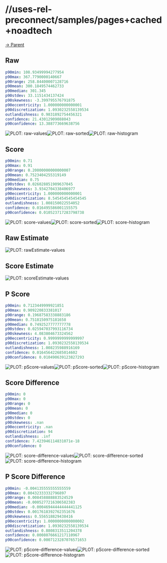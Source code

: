 
# //uses-rel-preconnect/samples/pages+cached+noadtech

[→ Parent](../..)


## Raw


```yaml
p90min: 108.93499994277954
p90max: 367.7790000140667
p90range: 258.84400007128716
p90mean: 300.1849574462733
p90median: 301.345
p90stdev: 33.1151434137424
p90skewness: -3.399795576791875
p90eccentricity: 1.000000000000001
p90discretization: 1.0930232558139534
outlandishness: 0.9831892754456321
confidence: 21.43012909088043
p90confidence: 13.388773669638756

```

![PLOT: raw-values](./raw/values.svg)![PLOT: raw-sorted](./raw/sorted.svg)![PLOT: raw-histogram](./raw/histogram.svg)
## Score


```yaml
p90min: 0.71
p90max: 0.91
p90range: 0.20000000000000007
p90mean: 0.7523404255319149
p90median: 0.75
p90stdev: 0.026028851909637045
p90skewness: 3.9342704338406977
p90eccentricity: 1.000000000000001
p90discretization: 8.545454545454545
outlandishness: 1.008150022554052
confidence: 0.016495586001155575
p90confidence: 0.010523717283798738

```

![PLOT: score-values](./score/values.svg)![PLOT: score-sorted](./score/sorted.svg)![PLOT: score-histogram](./score/histogram.svg)
## Raw Estimate

![PLOT: rawEstimate-values](./rawEstimate/values.svg)
## Score Estimate

![PLOT: scoreEstimate-values](./scoreEstimate/values.svg)
## P Score


```yaml
p90min: 0.7123449999921851
p90max: 0.909220833381017
p90range: 0.19687583338883186
p90mean: 0.7518150975181658
p90median: 0.7492527777777778
p90stdev: 0.025947037993116734
p90skewness: 4.083804673324562
p90eccentricity: 0.9999999999999997
p90discretization: 1.0930232558139534
outlandishness: 1.008235988916169
confidence: 0.016456422685014602
p90confidence: 0.010490639123827293

```

![PLOT: pScore-values](./pScore/values.svg)![PLOT: pScore-sorted](./pScore/sorted.svg)![PLOT: pScore-histogram](./pScore/histogram.svg)
## Score Difference


```yaml
p90min: 0
p90max: 0
p90range: 0
p90mean: 0
p90median: 0
p90stdev: 0
p90skewness: .nan
p90eccentricity: .nan
p90discretization: 94
outlandishness: .inf
confidence: 7.423946114831071e-18
p90confidence: 0

```

![PLOT: score-difference-values](./score-difference/values.svg)![PLOT: score-difference-sorted](./score-difference/sorted.svg)![PLOT: score-difference-histogram](./score-difference/histogram.svg)
## P Score Difference


```yaml
p90min: -0.004135555555555559
p90max: 0.00432333332796897
p90range: 0.008458888883524529
p90mean: -0.0005277216306582383
p90median: -0.00046944444444441125
p90stdev: 0.0017618392762351676
p90skewness: 0.556518829438416
p90eccentricity: 1.0000000000000002
p90discretization: 1.0930232558139534
outlandishness: 0.8808313511204378
confidence: 0.0008076661217110967
p90confidence: 0.0007123287076571653

```

![PLOT: pScore-difference-values](./pScore-difference/values.svg)![PLOT: pScore-difference-sorted](./pScore-difference/sorted.svg)![PLOT: pScore-difference-histogram](./pScore-difference/histogram.svg)